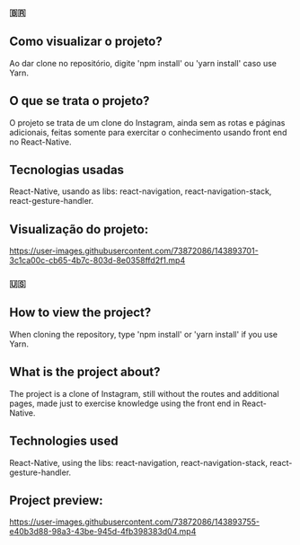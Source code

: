 ### 🇧🇷

## Como visualizar o projeto?
Ao dar clone no repositório, digite 'npm install' ou 'yarn install' caso use Yarn.

## O que se trata o projeto?
O projeto se trata de um clone do Instagram, ainda sem as rotas e páginas adicionais, feitas somente para exercitar o conhecimento usando front end no React-Native.

## Tecnologias usadas
React-Native, usando as libs: react-navigation, react-navigation-stack, react-gesture-handler.

## Visualização do projeto:


https://user-images.githubusercontent.com/73872086/143893701-3c1ca00c-cb65-4b7c-803d-8e0358ffd2f1.mp4


### 🇺🇸

## How to view the project?
When cloning the repository, type 'npm install' or 'yarn install' if you use Yarn.

## What is the project about?
The project is a clone of Instagram, still without the routes and additional pages, made just to exercise knowledge using the front end in React-Native.

## Technologies used
React-Native, using the libs: react-navigation, react-navigation-stack, react-gesture-handler.

## Project preview:


https://user-images.githubusercontent.com/73872086/143893755-e40b3d88-98a3-43be-945d-4fb398383d04.mp4

